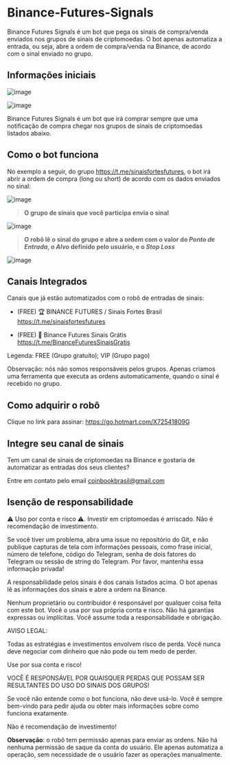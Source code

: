 # Binance-Futures-Signals

Binance Futures Signals é um bot que pega os sinais de compra/venda enviados nos grupos de sinais de criptomoedas. O bot apenas automatiza a entrada, ou seja, abre a ordem de compra/venda na Binance, de acordo com o sinal enviado no grupo.


## Informações iniciais

![image](https://user-images.githubusercontent.com/54438080/170999222-df6f5475-5e5b-410e-a708-1737b6b32f99.png)

![image](https://user-images.githubusercontent.com/54438080/171904754-1bed3a38-846c-4064-acdf-9d7fc6923edc.png)


Binance Futures Signals é um bot que irá comprar sempre que uma notificação de compra chegar nos grupos de sinais de criptomoedas listados abaixo.

## Como o bot funciona

No exemplo a seguir, do grupo https://t.me/sinaisfortesfutures, o bot irá abrir a ordem de compra (long ou short) de acordo com os dados enviados no sinal:

![image](https://user-images.githubusercontent.com/54438080/170877075-17a149ed-8b23-45b9-a65c-b9eb809a649d.png)

> **O grupo de sinais que você participa envia o sinal**
  

![image](https://user-images.githubusercontent.com/54438080/170877094-288ed57c-15e8-40b8-981b-bedda9748340.png)

> **O robô lê o sinal do grupo e abre a ordem com o valor do *Ponto de Entrada*, o *Alvo* definido pelo usuário, e o *Stop Loss***
  
  

![image](https://user-images.githubusercontent.com/54438080/170876968-cc1ee35b-9b9f-424f-82bc-790336bf705f.png)



## Canais Integrados
Canais que já estão automatizados com o robô de entradas de sinais:

- (FREE) 🏆 BINANCE FUTURES / Sinais Fortes Brasil https://t.me/sinaisfortesfutures

- (FREE) 🤑 Binance Futures Sinais Grátis https://t.me/BinanceFuturesSinaisGratis 

Legenda: FREE (Grupo gratuíto); VIP (Grupo pago)

Observação: nós não somos responsáveis pelos grupos. Apenas criamos uma ferramenta que executa as ordens automaticamente, quando o sinal é recebido no grupo.

## Como adquirir o robô

Clique no link para assinar: https://go.hotmart.com/X72541809G


## Integre seu canal de sinais

Tem um canal de sinais de criptomoedas na Binance e gostaria de automatizar as entradas dos seus clientes? 

Entre em contato pelo email coinbookbrasil@gmail.com

  
  

## Isenção de responsabilidade

⚠️ Uso por conta e risco ⚠️. Investir em criptomoedas é arriscado. Não é recomendação de investimento.

  

Se você tiver um problema, abra uma issue no repositório do Git, e não publique capturas de tela com informações pessoais, como frase inicial, número de telefone, código do Telegram, senha de dois fatores do Telegram ou sessão de string do Telegram. Por favor, mantenha essa informação privada!

  

A responsabilidade pelos sinais é dos canais listados acima. O bot apenas lê as informações dos sinais e abre a ordem na Binance.

Nenhum proprietário ou contribuidor é responsável por qualquer coisa feita com este bot. Você o usa por sua própria conta e risco. Não há garantias expressas ou implícitas. Você assume toda a responsabilidade e obrigação.

AVISO LEGAL:

Todas as estratégias e investimentos envolvem risco de perda. Você nunca deve negociar com dinheiro que não pode ou tem medo de perder.

Use por sua conta e risco!

VOCÊ É RESPONSÁVEL POR QUAISQUER PERDAS QUE POSSAM SER RESULTANTES DO USO DO SINAIS DOS GRUPOS!

Se você não entende como o bot funciona, não deve usá-lo. Você é sempre bem-vindo para pedir ajuda ou obter mais informações sobre como funciona exatamente.

Não é recomendação de investimento!

  

**Observação**: o robô tem permissão apenas para enviar as ordens. Não há nenhuma permissão de saque da conta do usuário. Ele apenas automatiza a operação, sem necessidade de o usuário fazer as operações manualmente.
